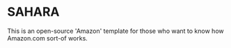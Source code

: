 # SAHARA
This is an open-source 'Amazon' template for those who want to know how Amazon.com sort-of works.
